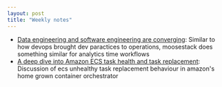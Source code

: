 ```yaml
---
layout: post
title: "Weekly notes"
---
```


* [Data engineering and software engineering are converging](https://clickhouse.com/blog/eight-principles-of-great-developer-experience-for-data-infrastructure): Similar to how devops brought dev paractices to operations, moosestack does something similar for analytics time workflows
* [A deep dive into Amazon ECS task health and task replacement](https://aws.amazon.com/blogs/containers/a-deep-dive-into-amazon-ecs-task-health-and-task-replacement/): Discussion of ecs unhealthy task replacement behaviour in amazon's home grown container orchestrator